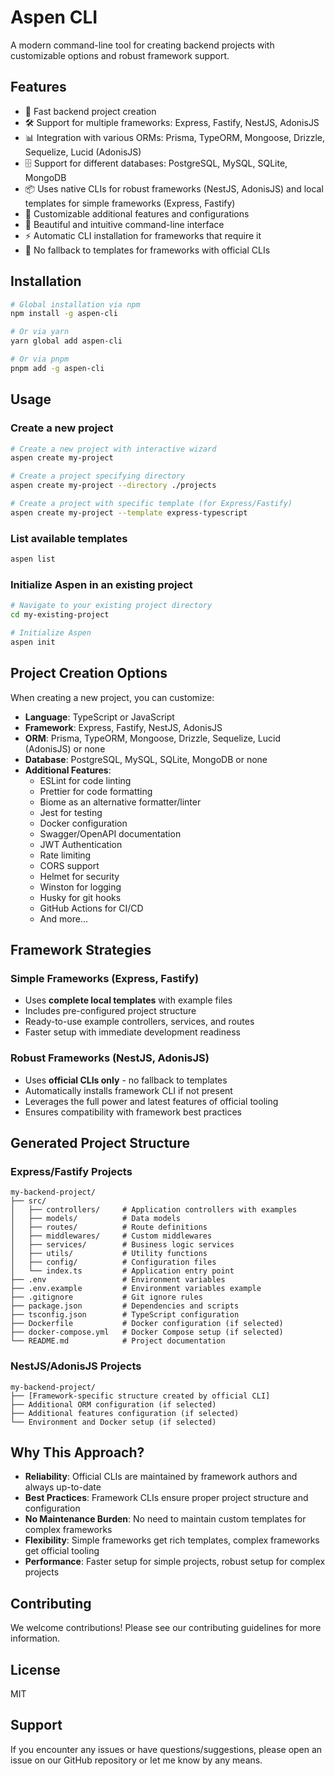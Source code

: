 # Aspen CLI

A modern command-line tool for creating backend projects with customizable options and robust framework support.


## Features

- 🚀 Fast backend project creation
- 🛠️ Support for multiple frameworks: Express, Fastify, NestJS, AdonisJS
- 📊 Integration with various ORMs: Prisma, TypeORM, Mongoose, Drizzle, Sequelize, Lucid (AdonisJS)
- 🗄️ Support for different databases: PostgreSQL, MySQL, SQLite, MongoDB
- 📦 Uses native CLIs for robust frameworks (NestJS, AdonisJS) and local templates for simple frameworks (Express, Fastify)
- 🔧 Customizable additional features and configurations
- 🎨 Beautiful and intuitive command-line interface
- ⚡ Automatic CLI installation for frameworks that require it
- 🚫 No fallback to templates for frameworks with official CLIs

## Installation

```bash
# Global installation via npm
npm install -g aspen-cli

# Or via yarn
yarn global add aspen-cli

# Or via pnpm
pnpm add -g aspen-cli
```

## Usage

### Create a new project

```bash
# Create a new project with interactive wizard
aspen create my-project

# Create a project specifying directory
aspen create my-project --directory ./projects

# Create a project with specific template (for Express/Fastify)
aspen create my-project --template express-typescript
```

### List available templates

```bash
aspen list
```

### Initialize Aspen in an existing project

```bash
# Navigate to your existing project directory
cd my-existing-project

# Initialize Aspen
aspen init
```

## Project Creation Options

When creating a new project, you can customize:

- **Language**: TypeScript or JavaScript
- **Framework**: Express, Fastify, NestJS, AdonisJS
- **ORM**: Prisma, TypeORM, Mongoose, Drizzle, Sequelize, Lucid (AdonisJS) or none
- **Database**: PostgreSQL, MySQL, SQLite, MongoDB or none
- **Additional Features**:
  - ESLint for code linting
  - Prettier for code formatting
  - Biome as an alternative formatter/linter
  - Jest for testing
  - Docker configuration
  - Swagger/OpenAPI documentation
  - JWT Authentication
  - Rate limiting
  - CORS support
  - Helmet for security
  - Winston for logging
  - Husky for git hooks
  - GitHub Actions for CI/CD
  - And more...

## Framework Strategies

### Simple Frameworks (Express, Fastify)
- Uses **complete local templates** with example files
- Includes pre-configured project structure
- Ready-to-use example controllers, services, and routes
- Faster setup with immediate development readiness

### Robust Frameworks (NestJS, AdonisJS)
- Uses **official CLIs only** - no fallback to templates
- Automatically installs framework CLI if not present
- Leverages the full power and latest features of official tooling
- Ensures compatibility with framework best practices

## Generated Project Structure

### Express/Fastify Projects
```
my-backend-project/
├── src/
│   ├── controllers/     # Application controllers with examples
│   ├── models/          # Data models
│   ├── routes/          # Route definitions
│   ├── middlewares/     # Custom middlewares
│   ├── services/        # Business logic services
│   ├── utils/           # Utility functions
│   ├── config/          # Configuration files
│   └── index.ts         # Application entry point
├── .env                 # Environment variables
├── .env.example         # Environment variables example
├── .gitignore           # Git ignore rules
├── package.json         # Dependencies and scripts
├── tsconfig.json        # TypeScript configuration
├── Dockerfile           # Docker configuration (if selected)
├── docker-compose.yml   # Docker Compose setup (if selected)
└── README.md            # Project documentation
```

### NestJS/AdonisJS Projects
```
my-backend-project/
├── [Framework-specific structure created by official CLI]
├── Additional ORM configuration (if selected)
├── Additional features configuration (if selected)
└── Environment and Docker setup (if selected)
```

## Why This Approach?

- **Reliability**: Official CLIs are maintained by framework authors and always up-to-date
- **Best Practices**: Framework CLIs ensure proper project structure and configuration
- **No Maintenance Burden**: No need to maintain custom templates for complex frameworks
- **Flexibility**: Simple frameworks get rich templates, complex frameworks get official tooling
- **Performance**: Faster setup for simple projects, robust setup for complex projects

## Contributing

We welcome contributions! Please see our contributing guidelines for more information.

## License

MIT

## Support

If you encounter any issues or have questions/suggestions, please open an issue on our GitHub repository or let me know by any means.
